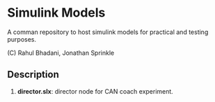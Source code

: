 # Simulink Models
A comman repository to host simulink models for practical and testing purposes.

(C) Rahul Bhadani, Jonathan Sprinkle

## Description

1. **director.slx**: director node for CAN coach experiment.
